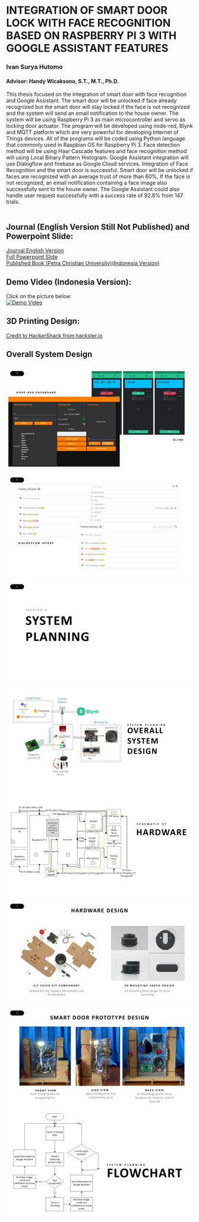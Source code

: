 # INTEGRATION OF SMART DOOR LOCK WITH FACE RECOGNITION BASED ON RASPBERRY PI 3 WITH GOOGLE ASSISTANT FEATURES
### Ivan Surya Hutomo
#### Advisor: Handy Wicaksono, S.T., M.T., Ph.D.

<div style="text-align: left"> This thesis focused on the integration of smart door with face recognition and Google Assistant. The smart door will be unlocked if face already recognized but the smart door will stay locked if the face is not recognized and the system will send an email notification to the house owner. The system will be using Raspberry Pi 3 as main microcontroller and servo as locking door actuator. The program will be developed using node-red, Blynk and MQTT platform which are very powerful for developing Internet of Things devices. All of the programs will be coded using Python language that commonly used in Raspbian OS for Raspberry Pi 3. Face detection method will be using Haar Cascade features and face recognition method will using Local Binary Pattern Histogram. Google Assistant integration will use Dialogflow and firebase as Google Cloud services. Integration of Face Recognition and the smart door is successful. Smart door will be unlocked if faces are recognized with an average trust of more than 60%, If the face is not recognized, an email notification containing a face image also successfully sent to the house owner. The Google Assistant could also handle user request successfully with a success rate of 92.8% from 147 trials.</div><br>

## Journal (English Version Still Not Published) and Powerpoint Slide:
[Journal English Version](https://github.com/alexivaner/Smart-Door-with-Face-Recognition-and-Google-Assistant/raw/master/IJECE_FEB_Ivan%20Surya%20Hutomo.pdf)<br>
[Full Powerpoint Slide](https://github.com/alexivaner/Smart-Door-with-Face-Recognition-and-Google-Assistant/raw/master/Picture%20and%20Slide/Powerpoint%20Slide.pdf)<br>
[Published Book (Petra Christian University)(Indonesia Version)](https://dewey.petra.ac.id/catalog/digital/detail?id=44553)

## Demo Video (Indonesia Version):
Click on the picture below:<br>
[![Demo Video](https://i.ytimg.com/vi/xZSF7dcB_MA/hqdefault.jpg?sqp=-oaymwEZCPYBEIoBSFXyq4qpAwsIARUAAIhCGAFwAQ==&rs=AOn4CLC7DtYbLtg3MxJTiTJ1CcRKPSxB2A)](https://youtu.be/xZSF7dcB_MA)

## 3D Printing Design:
[Credit to HackerShack from hackster.io](https://www.hackster.io/hackershack/smartphone-connected-home-door-lock-69944f)

## Overall System Design
![Node-RED and Blynk](https://github.com/alexivaner/Smart-Door-with-Face-Recognition-and-Google-Assistant/raw/master/Picture%20and%20Slide/Powerpoint%20Slide/Slide15.JPG)
![Google Assistant](https://github.com/alexivaner/Smart-Door-with-Face-Recognition-and-Google-Assistant/raw/master/Picture%20and%20Slide/Powerpoint%20Slide/Slide16.JPG)
![Here is overall system design](https://github.com/alexivaner/Smart-Door-with-Face-Recognition-and-Google-Assistant/raw/master/Picture%20and%20Slide/Powerpoint%20Slide/Slide6.JPG)
![Hardware system design](https://github.com/alexivaner/Smart-Door-with-Face-Recognition-and-Google-Assistant/raw/master/Picture%20and%20Slide/Powerpoint%20Slide/Slide7.JPG)
![Hardware system design](https://github.com/alexivaner/Smart-Door-with-Face-Recognition-and-Google-Assistant/raw/master/Picture%20and%20Slide/Powerpoint%20Slide/Slide8.JPG)
![Smartdorr Prototype Design](https://github.com/alexivaner/Smart-Door-with-Face-Recognition-and-Google-Assistant/raw/master/Picture%20and%20Slide/Powerpoint%20Slide/Slide9.JPG)
![Flowchart system design](https://github.com/alexivaner/Smart-Door-with-Face-Recognition-and-Google-Assistant/raw/master/Picture%20and%20Slide/Powerpoint%20Slide/Slide10.JPG)
![Software Schematic](https://github.com/alexivaner/Smart-Door-with-Face-Recognition-and-Google-Assistant/raw/master/Picture%20and%20Slide/Powerpoint%20Slide/Slide11.JPG)

